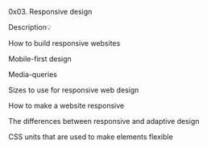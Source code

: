 0x03. Responsive design

Description💡

How to build responsive websites

Mobile-first design

Media-queries

Sizes to use for responsive web design

How to make a website responsive

The differences between responsive and adaptive design

CSS units that are used to make elements flexible

